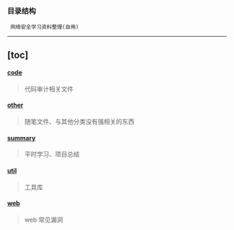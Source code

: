 ### 目录结构

	 网络安全学习资料整理(自用)
---
[toc]
---

#### [code ](./code)

> 代码审计相关文件

#### [other ](./code)

> 随笔文件、与其他分类没有强相关的东西

#### [summary](./code)

> 平时学习、项目总结

#### [util](./util)

> 工具库

#### [web ](./util)

> web 常见漏洞
